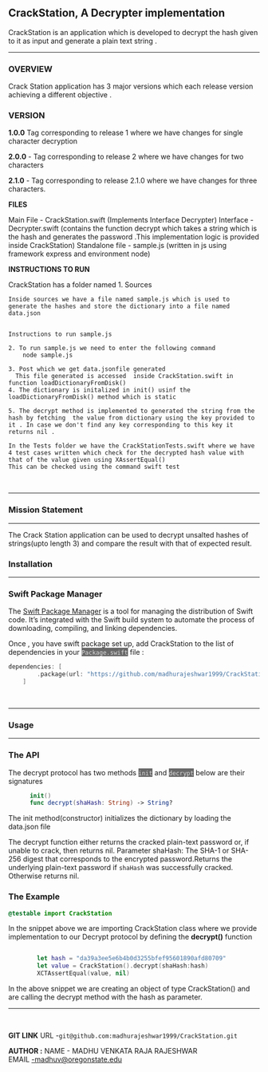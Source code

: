 ## **CrackStation, A Decrypter implementation**
CrackStation is an application which is developed to decrypt the hash given to it as input and generate a plain text string . 
<hr>


### **OVERVIEW**
Crack Station application has 3 major versions which each release version achieving a different objective .
### **VERSION**
**1.0.0**
 Tag corresponding to release 1 where we have changes for single character decryption

**2.0.0** - Tag corresponding to release 2 where we have changes for two characters

**2.1.0** -  Tag corresponding to release 2.1.0  where we have changes for three characters.
 
**FILES**
 
Main File  - CrackStation.swift (Implements Interface Decrypter)
Interface  - Decrypter.swift (contains the function decrypt which takes a string which is the hash and generates the password .This implementation logic is provided inside CrackStation)
Standalone file - sample.js (written in js using framework express and environment node)
 
 
**INSTRUCTIONS TO RUN**
 
CrackStation has a folder named
    1. Sources
 
    Inside sources we have a file named sample.js which is used to generate the hashes and store the dictionary into a file named data.json
 
 
    Instructions to run sample.js
 
    2. To run sample.js we need to enter the following command
        node sample.js
 
    3. Post which we get data.jsonfile generated
      This file generated is accessed  inside CrackStation.swift in function loadDictionaryFromDisk()
    4. The dictionary is initalized in init() usinf the loadDictionaryFromDisk() method which is static
 
    5. The decrypt method is implemented to generated the string from the hash by fetching  the value from dictionary using the key provided to it . In case we don't find any key corresponding to this key it returns nil .
 
    In the Tests folder we have the CrackStationTests.swift where we have 4 test cases written which check for the decrypted hash value with that of the value given using XAssertEqual()
    This can be checked using the command swift test


<br>
<hr>


### **Mission Statement**
<hr>
The Crack Station application can be used to decrypt unsalted hashes of strings(upto length 3) and compare the result with that of expected result.

<br>

###  **Installation**
<hr>

### **Swift Package Manager**
The <a href="https://www.swift.org/package-manager/">Swift Package Manager</a> is a tool for managing the distribution of Swift code. It’s integrated with the Swift build system to automate the process of downloading, compiling, and linking dependencies.

Once , you have swift package set up, add CrackStation to the list of dependencies in your <mark style="background-color: #696969"><span style="color: Gainsboro;">`Package.swift`</mark></span> file :
```swift
dependencies: [
        .package(url: "https://github.com/madhurajeshwar1999/CrackStation", from:"2.1.0")
    ]
```

<br>
<hr>

###  **Usage**
<hr>

### **The API**

The decrypt protocol has two methods <mark style="background-color: #696969"><span style="color: Gainsboro;">`init`</mark></span> and   <mark style="background-color: #696969"><span style="color: Gainsboro;">`decrypt`</mark></span> below are their signatures

``` swift 
      init()
      func decrypt(shaHash: String) -> String?
```
<p>The init method(constructor) initializes the dictionary by loading the data.json file</p>

The decrypt function either returns the cracked plain-text password or, if unable to crack, then returns nil. Parameter shaHash: The SHA-1 or SHA-256 digest that corresponds to the encrypted password.Returns the underlying plain-text password if `shaHash` was successfully cracked. Otherwise returns nil.


### **The Example**
    

``` swift
@testable import CrackStation
```   
<p>In the snippet above we are importing CrackStation class where we provide implementation to our Decrypt protocol by defining the <b>decrypt()</b> function</p>

```swift

        let hash = "da39a3ee5e6b4b0d3255bfef95601890afd80709"
        let value = CrackStation().decrypt(shaHash:hash)
        XCTAssertEqual(value, nil)
```
<p>In the above snippet we are creating an object of type CrackStation() and are calling the decrypt method with the hash as parameter. </p>
<hr>
<br>






**GIT LINK**
URL -`git@github.com:madhurajeshwar1999/CrackStation.git`


**AUTHOR :**
NAME - MADHU VENKATA RAJA RAJESHWAR
<br>
EMAIL -madhuv@oregonstate.edu